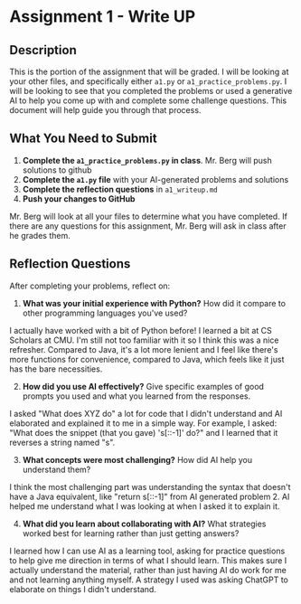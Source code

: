 # Assignment 1 - Write UP

## Description
This is the portion of the assignment that will be graded.  I will be looking at your other files, and specifically either `a1.py` or `a1_practice_problems.py`.  I will be looking to see that you completed the problems or used a generative AI to help you come up with and complete some challenge questions.  This document will help guide you through that process.

## What You Need to Submit
1. **Complete the `a1_practice_problems.py` in class**.  Mr. Berg will push solutions to github
2. **Complete the `a1.py` file** with your AI-generated problems and solutions
3. **Complete the reflection questions** in `a1_writeup.md`
4. **Push your changes to GitHub**

Mr. Berg will look at all your files to determine what you have completed.  If there are any questions for this assignment, Mr. Berg will ask in class after he grades them.


## Reflection Questions

After completing your problems, reflect on:

1. **What was your initial experience with Python?** How did it compare to other programming languages you've used?

I actually have worked with a bit of Python before! I learned a bit at CS Scholars at CMU. I'm still not too familiar with it so I think this was a nice refresher. Compared to Java, it's a lot more lenient and I feel like there's more functions for convenience, compared to Java, which feels like it just has the bare necessities.

2. **How did you use AI effectively?** Give specific examples of good prompts you used and what you learned from the responses.

I asked "What does XYZ do" a lot for code that I didn't understand and AI elaborated and explained it to me in a simple way. For example, I asked: "What does the snippet (that you gave) 's[::-1]' do?" and I learned that it reverses a string named "s".

3. **What concepts were most challenging?** How did AI help you understand them?

I think the most challenging part was understanding the syntax that doesn't have a Java equivalent, like "return s[::-1]" from AI generated problem 2. AI helped me understand what I was looking at when I asked it to explain it.

4. **What did you learn about collaborating with AI?** What strategies worked best for learning rather than just getting answers?

I learned how I can use AI as a learning tool, asking for practice questions to help give me direction in terms of what I should learn. This makes sure I actually understand the material, rather than just having AI do work for me and not learning anything myself. A strategy I used was asking ChatGPT to elaborate on things I didn't understand.